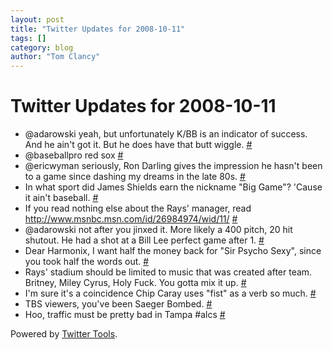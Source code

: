 ```yaml
---
layout: post
title: "Twitter Updates for 2008-10-11"
tags: []
category: blog
author: "Tom Clancy"
---
```


# Twitter Updates for 2008-10-11

<ul>
	<li>@adarowski yeah, but unfortunately K/BB is an indicator of success. And he ain't got it. But he does have that butt wiggle. <a href="http://twitter.com/tclancy/statuses/954992600">#</a></li>
	<li>@baseballpro red sox <a href="http://twitter.com/tclancy/statuses/954993339">#</a></li>
	<li>@ericwyman seriously, Ron Darling gives the impression he hasn't been to a game since dashing my dreams in the late 80s. <a href="http://twitter.com/tclancy/statuses/954993981">#</a></li>
	<li>In what sport did James Shields earn the nickname "Big Game"? 'Cause it ain't baseball. <a href="http://twitter.com/tclancy/statuses/955004036">#</a></li>
	<li>If you read nothing else about the Rays' manager, read <a href="http://www.msnbc.msn.com/id/26984974/wid/11/" rel="nofollow">http://www.msnbc.msn.com/id/26984974/wid/11/</a> <a href="http://twitter.com/tclancy/statuses/955007269">#</a></li>
	<li>@adarowski not after you jinxed it. More likely a 400 pitch, 20 hit shutout. He had a shot at a Bill Lee perfect game after 1. <a href="http://twitter.com/tclancy/statuses/955007820">#</a></li>
	<li>Dear Harmonix, I want half the money back for "Sir Psycho Sexy", since you took half the words out. <a href="http://twitter.com/tclancy/statuses/955009238">#</a></li>
	<li>Rays' stadium should be limited to music that was created after team. Britney, Miley Cyrus, Holy Fuck. You gotta mix it up. <a href="http://twitter.com/tclancy/statuses/955010185">#</a></li>
	<li>I'm sure it's a coincidence Chip Caray uses "fist" as a verb so much. <a href="http://twitter.com/tclancy/statuses/955034901">#</a></li>
	<li>TBS viewers, you've been Saeger Bombed. <a href="http://twitter.com/tclancy/statuses/955115535">#</a></li>
	<li>Hoo, traffic must be pretty bad in Tampa #alcs <a href="http://twitter.com/tclancy/statuses/955117902">#</a></li>
</ul>
<p>Powered by <a href="http://alexking.org/projects/wordpress">Twitter Tools</a>.</p>
